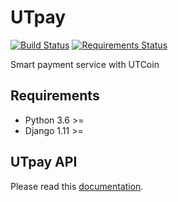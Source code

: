 # UTpay

[![Build Status](https://travis-ci.org/UTpay/UTpay.svg?branch=master)](https://travis-ci.org/UTpay/utpay)
[![Requirements Status](https://requires.io/github/UTpay/utpay/requirements.svg?branch=master)](https://requires.io/github/UTpay/utpay/requirements/?branch=master)

Smart payment service with UTCoin

## Requirements
- Python 3.6 >=
- Django 1.11 >=

## UTpay API
Please read this [documentation](https://github.com/UTpay/UTpay/blob/master/api/README.md).
